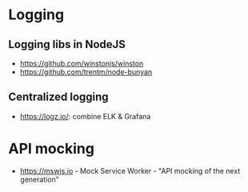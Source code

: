 # Logging
## Logging libs in NodeJS
- https://github.com/winstonjs/winston
- https://github.com/trentm/node-bunyan

## Centralized logging
- https://logz.io/: combine ELK & Grafana

# API mocking
- https://mswjs.io - Mock Service Worker - "API mocking of the next generation"

